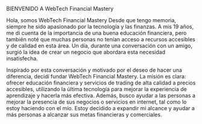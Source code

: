 BIENVENIDO A
WebTech Financial Mastery

Hola, somos WebTech Financial Mastery
Desde que tengo memoria, siempre he sido apasionado por la tecnología y las finanzas. A mis 19 años, me di cuenta de la importancia de una buena educación financiera, pero también noté que muchas personas no tenían acceso a recursos accesibles y de calidad en esta área. Un día, durante una conversación con un amigo, surgió la idea de crear un negocio que abordara esta necesidad insatisfecha.


Inspirado por esta conversación y motivado por el deseo de hacer una diferencia, decidí fundar WebTech Financial Mastery. La misión es clara: ofrecer educación financiera y servicios de trading de alta calidad a precios accesibles, utilizando la última tecnología para mejorar la experiencia de aprendizaje y hacerla más efectiva. Además, busco ayudar a las personas a mejorar la presencia de sus negocios o servicios en internet, tal como lo estoy haciendo con el mío. Estoy decidido a expandir mi alcance y ayudar a más personas a alcanzar sus metas financieras y comerciales.
